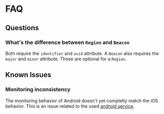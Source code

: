 FAQ
===

## Questions

### What's the difference between `Region` and `Beacon`

Both require the `identifier` and `uuid` attribute. A `Beacon` also requires
the `major` and `minor` attribute. Those are optional for a `Region`.

## Known Issues

### Monitoring inconsistency

The monitoring behavior of Android doesn't yet completly match the iOS behavior. This is an issue related to the used [android service](https://github.com/RadiusNetworks/android-ibeacon-service).